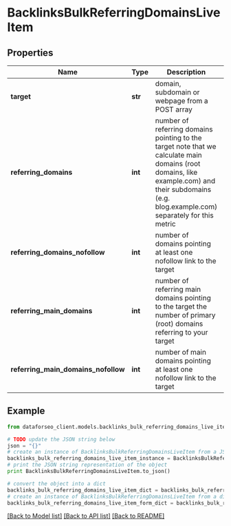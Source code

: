 # BacklinksBulkReferringDomainsLiveItem


## Properties

Name | Type | Description | Notes
------------ | ------------- | ------------- | -------------
**target** | **str** | domain, subdomain or webpage from a POST array | [optional] 
**referring_domains** | **int** | number of referring domains pointing to the target note that we calculate main domains (root domains, like example.com) and their subdomains (e.g. blog.example.com) separately for this metric | [optional] 
**referring_domains_nofollow** | **int** | number of domains pointing at least one nofollow link to the target | [optional] 
**referring_main_domains** | **int** | number of referring main domains pointing to the target the number of primary (root) domains referring to your target | [optional] 
**referring_main_domains_nofollow** | **int** | number of main domains pointing at least one nofollow link to the target | [optional] 

## Example

```python
from dataforseo_client.models.backlinks_bulk_referring_domains_live_item import BacklinksBulkReferringDomainsLiveItem

# TODO update the JSON string below
json = "{}"
# create an instance of BacklinksBulkReferringDomainsLiveItem from a JSON string
backlinks_bulk_referring_domains_live_item_instance = BacklinksBulkReferringDomainsLiveItem.from_json(json)
# print the JSON string representation of the object
print BacklinksBulkReferringDomainsLiveItem.to_json()

# convert the object into a dict
backlinks_bulk_referring_domains_live_item_dict = backlinks_bulk_referring_domains_live_item_instance.to_dict()
# create an instance of BacklinksBulkReferringDomainsLiveItem from a dict
backlinks_bulk_referring_domains_live_item_form_dict = backlinks_bulk_referring_domains_live_item.from_dict(backlinks_bulk_referring_domains_live_item_dict)
```
[[Back to Model list]](../README.md#documentation-for-models) [[Back to API list]](../README.md#documentation-for-api-endpoints) [[Back to README]](../README.md)


